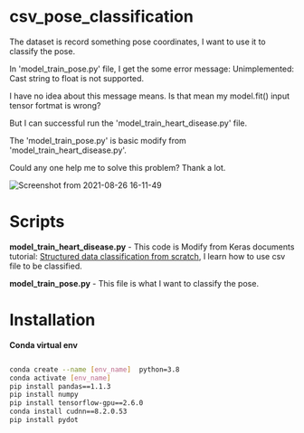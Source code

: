 # csv_pose_classification
The dataset is record something pose coordinates, I want to use it to classify the pose.

In 'model_train_pose.py' file, I get the some error message: Unimplemented: Cast string to float is not supported.  

I have no idea about this message means. Is that mean my model.fit() input tensor fortmat is wrong?   

But I can successful run the 'model_train_heart_disease.py' file.  

The 'model_train_pose.py' is basic modify from 'model_train_heart_disease.py'.  

Could any one help me to solve this problem? Thank a lot. 

![Screenshot from 2021-08-26 16-11-49](https://user-images.githubusercontent.com/19554347/130926531-8b5709cf-4b97-45bb-8ddd-44420b3adc96.png)

# Scripts 
**model_train_heart_disease.py** - This code is Modify from Keras documents tutorial: [Structured data classification from scratch](https://keras.io/examples/structured_data/structured_data_classification_from_scratch/), I learn how to use csv file to be classified.

**model_train_pose.py** - This file is what I want to classify the pose.

# Installation

**Conda virtual env**

```bash

conda create --name [env_name]  python=3.8
conda activate [env_name]
pip install pandas==1.1.3
pip install numpy
pip install tensorflow-gpu==2.6.0
conda install cudnn==8.2.0.53
pip install pydot
```

